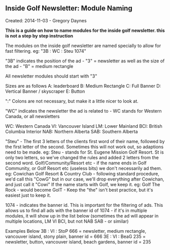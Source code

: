 Inside Golf Newsletter: Module Naming
-------------------------------------
Created: 2014-11-03 - Gregory Daynes

__This is a guide on how to name modules for the inside golf newsletter. this is not a step by step instruction__

The modules on the inside golf newsletter are named specially to allow for fast filtering.
eg: "3B : WC : Steu 1074"

"3B" indicates the position of the ad - "3" = newsletter
as well as the size of the ad - "B" = medium rectangle

All newsletter modules should start with "3"

Sizes are as follows
A: leaderboard
B: Medium Rectangle
C: Full Banner
D: Vertical Banner / skyscraper
E: Button

":" Colons are not necessary, but make it a little nicer to look at.

"WC" indicates the newsletter the ad is related to - WC stands for Western Canada, or all newsletters

WC: Western Canada
VI: Vancouver Island
LM: Lower Mainland
BCI: British Columbia Interior
NAB: Northern Alberta
SAB: Southern Alberta

"Steu" - The first 3 letters of the clients first word of their name, followed by the first letter of the second. Sometimes this will not work out, so adaptions need to be made.
eg: Steu - stands for St. Eugene Mission Golf Resort. St is only two letters, so we've changed the rules and added 2 letters from the second word.
Golf/Community/Resort etc - if the name ends in Golf Community, or Golf Resort etc (useless bits) we don't necessarily ad them.
eg: Cowichan Golf Resort & Country Club - following standard procedure, we'd call this "CowG" but in our case, we'll drop everything after Cowichan, and just call it "Cowi"
If the name starts with Golf, we keep it.
eg: Golf The Rock - would become GolT - Keep the "the" isn't best practice, but it's easiest just to keep it.

1074 - indicates the banner id. This is important for the filtering of ads. This allows us to find all ads with the banner  id of 1074 - if it's in multiple modules, it will show up in the list below (sometimes the ad will appear in multiple locations, LM VI BCI, but not NAB SAB - or similar)

Examples Below
3B : VI : StoP 666 = newsletter, medium rectangle, vancouver island, stony plain, banner id = 666
3E : VI : BeaG 235 = newsletter, button, vancouver island, beach gardens, banner id = 235
